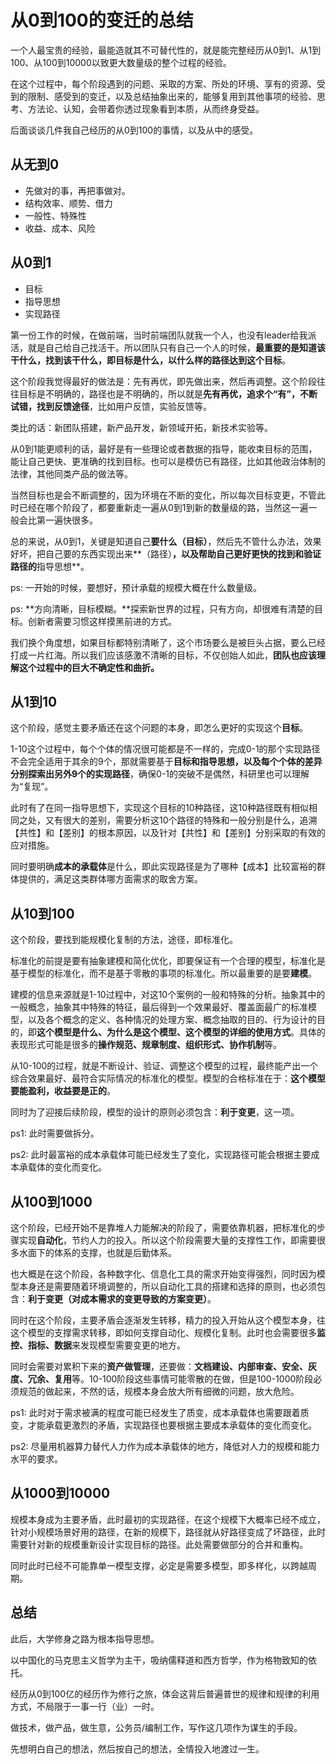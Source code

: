 # 从0到100的变迁的总结

一个人最宝贵的经验，最能造就其不可替代性的，就是能完整经历从0到1、从1到100、从100到10000以致更大数量级的整个过程的经验。

在这个过程中，每个阶段遇到的问题、采取的方案、所处的环境、享有的资源、受到的限制、感受到的变迁，以及总结抽象出来的，能够复用到其他事项的经验、思考、方法论、认知，会带着你透过现象看到本质，从而终身受益。

后面谈谈几件我自己经历的从0到100的事情，以及从中的感受。

## 从无到0

- 先做对的事，再把事做对。
- 结构效率、顺势、借力
- 一般性、特殊性
- 收益、成本、风险



## 从0到1

- 目标
- 指导思想
- 实现路径

第一份工作的时候，在做前端，当时前端团队就我一个人，也没有leader给我派活，就是自己给自己找活干。所以团队只有自己一个人的时候，**最重要的是知道该干什么，找到该干什么，即目标是什么，以什么样的路径达到这个目标**。

这个阶段我觉得最好的做法是：先有再优，即先做出来，然后再调整。这个阶段往往目标是不明确的，路径也是不明确的，所以就是**先有再优，追求个“有”，不断试错，找到反馈途径**，比如用户反馈，实验反馈等。

类比的话：新团队搭建，新产品开发，新领域开拓，新技术实验等。

从0到1能更顺利的话，最好是有一些理论或者数据的指导，能收束目标的范围，能让自己更快、更准确的找到目标。也可以是模仿已有路径，比如其他政治体制的法律，其他同类产品的做法等。

当然目标也是会不断调整的，因为环境在不断的变化，所以每次目标变更，不管此时已经在哪个阶段了，都要重新走一遍从0到1到新的数量级的路，当然这一遍一般会比第一遍快很多。

总的来说，从0到1，关键是知道自己**要什么（目标）**，然后先不管什么办法，效果好坏，把自己要的东西实现出来**（路径）**，以及帮助自己更好更快的找到和验证路径的**指导思想**。



ps: 一开始的时候，要想好，预计承载的规模大概在什么数量级。

ps: **方向清晰，目标模糊。**探索新世界的过程，只有方向，却很难有清楚的目标。创新者需要习惯这样摸黑前进的方式。

我们换个角度想，如果目标都特别清晰了，这个市场要么是被巨头占据，要么已经打成一片红海。所以我们应该感激不清晰的目标，不仅创始人如此，**团队也应该理解这个过程中的巨大不确定性和曲折。**



## 从1到10

这个阶段，感觉主要矛盾还在这个问题的本身，即怎么更好的实现这个**目标**。

1-10这个过程中，每个个体的情况很可能都是不一样的，完成0-1的那个实现路径不会完全适用于其余的9个，那就需要基于**目标和指导思想，以及每个个体的差异分别探索出另外9个的实现路径**，确保0-1的突破不是偶然，科研里也可以理解为“复现”。

此时有了在同一指导思想下，实现这个目标的10种路径，这10种路径既有相似相同之处，又有很大的差别，需要分析这10个路径的特殊和一般分别是什么，追溯【共性】和【差别】的根本原因，以及针对【共性】和【差别】分别采取的有效的应对措施。

同时要明确**成本的承载体**是什么，即此实现路径是为了哪种【成本】比较富裕的群体提供的，满足这类群体哪方面需求的取舍方案。



## 从10到100

这个阶段，要找到能规模化复制的方法，途径，即标准化。

标准化的前提是要有抽象建模和简化优化，即要保证有一个合理的模型，标准化是基于模型的标准化，而不是基于零散的事项的标准化。所以最重要的是要**建模**。

建模的信息来源就是1-10过程中，对这10个案例的一般和特殊的分析。抽象其中的一般概念，抽象其中特殊的特征，最后得到一个效果最好、覆盖面最广的标准模型，以及各个概念的定义、各种情况的处理方案、概念抽取的目的、行为设计的目的，即**这个模型是什么、为什么是这个模型、这个模型的详细的使用方式**。具体的表现形式可能是很多的**操作规范、规章制度、组织形式、协作机制**等。

从10-100的过程，就是不断设计、验证、调整这个模型的过程，最终能产出一个综合效果最好、最符合实际情况的标准化的模型。模型的合格标准在于：**这个模型要能盈利，收益要是正的**。

同时为了迎接后续阶段，模型的设计的原则必须包含：**利于变更**，这一项。

ps1: 此时需要做拆分。

ps2: 此时最富裕的成本承载体可能已经发生了变化，实现路径可能会根据主要成本承载体的变化而变化。



## 从100到1000

这个阶段，已经开始不是靠堆人力能解决的阶段了，需要依靠机器，把标准化的步骤实现**自动化**，节约人力的投入。所以这个阶段需要大量的支撑性工作，即需要很多水面下的体系的支撑，也就是后勤体系。

也大概是在这个阶段，各种数字化、信息化工具的需求开始变得强烈，同时因为模型本身还是需要随着环境调整的，所以自动化工具的搭建和选择的原则，也必须包含：**利于变更（对成本需求的变更导致的方案变更）**。

同时在这个阶段，主要矛盾会逐渐发生转移，精力的投入开始从这个模型本身，往这个模型的支撑需求转移，即如何支撑自动化、规模化复制。此时也会需要很多**监控、指标、数据**来发现模型需要变更的地方。

同时会需要对累积下来的**资产做管理**，还要做：**文档建设、内部审查、安全、灰度、冗余、复用**等。10-100阶段这些事情可能零散的在做，但是100-1000阶段必须规范的做起来，不然的话，规模本身会放大所有细微的问题，放大危险。

ps1: 此时对于需求被满的程度可能已经发生了质变，成本承载体也需要跟着质变，才能承载更激烈的矛盾，实现路径也要根据主要成本承载体的变化而变化。

ps2: 尽量用机器算力替代人力作为成本承载体的地方，降低对人力的规模和能力水平的要求。



## 从1000到10000

规模本身成为主要矛盾，此时最初的实现路径，在这个规模下大概率已经不成立，针对小规模场景好用的路径，在新的规模下，路径就从好路径变成了坏路径，此时需要针对新的规模重新设计实现目标的路径。此处需要做部分的合并和重构。

同时此时已经不可能靠单一模型支撑，必定是需要多模型，即多样化，以跨越周期。





## 总结

此后，大学修身之路为根本指导思想。

以中国化的马克思主义哲学为主干，吸纳儒释道和西方哲学，作为格物致知的依托。

经历从0到100亿的经历作为修行之旅，体会这背后普遍普世的规律和规律的利用方式，不局限于一事一行（业）一时。

做技术，做产品，做生意，公务员/编制工作，写作这几项作为谋生的手段。

先想明白自己的想法，然后按自己的想法，全情投入地渡过一生。



















